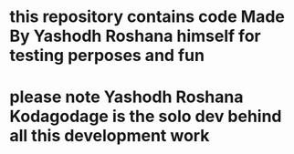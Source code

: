 # this repository contains code Made By Yashodh Roshana himself for testing perposes and fun

# please note Yashodh Roshana Kodagodage is the solo dev behind all this development work
